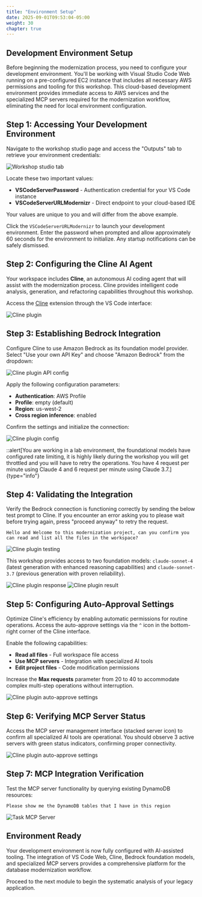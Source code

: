 ```yaml
---
title: "Environment Setup"
date: 2025-09-01T09:53:04-05:00
weight: 30
chapter: true
---
```


## Development Environment Setup

Before beginning the modernization process, you need to configure your development environment. You'll be working with Visual Studio Code Web running on a pre-configured EC2 instance that includes all necessary AWS permissions and tooling for this workshop. This cloud-based development environment provides immediate access to AWS services and the specialized MCP servers required for the modernization workflow, eliminating the need for local environment configuration.

## Step 1: Accessing Your Development Environment

Navigate to the workshop studio page and access the "Outputs" tab to retrieve your environment credentials:

![Workshop studio tab](/static/images/modernizr/0/setup-01.png)

Locate these two important values:
- **VSCodeServerPassword** - Authentication credential for your VS Code instance
- **VSCodeServerURLModernizr** - Direct endpoint to your cloud-based IDE

Your values are unique to you and will differ from the above example.

Click the `VSCodeServerURLModernizr` to launch your development environment. Enter the password when prompted and allow approximately 60 seconds for the environment to initialize. Any startup notifications can be safely dismissed.

## Step 2: Configuring the Cline AI Agent

Your workspace includes **Cline**, an autonomous AI coding agent that will assist with the modernization process. Cline provides intelligent code analysis, generation, and refactoring capabilities throughout this workshop.

Access the [Cline](https://cline.bot/) extension through the VS Code interface:

![Cline plugin](/static/images/modernizr/0/setup-02.png)

## Step 3: Establishing Bedrock Integration

Configure Cline to use Amazon Bedrock as its foundation model provider. Select "Use your own API Key" and choose "Amazon Bedrock" from the dropdown:

![Cline plugin API config](/static/images/modernizr/0/setup-03.png)

Apply the following configuration parameters:
- **Authentication**: AWS Profile
- **Profile**: empty (default)
- **Region**: us-west-2
- **Cross region inference**: enabled

Confirm the settings and initialize the connection:

![Cline plugin config](/static/images/modernizr/0/setup-04.png)


::alert[You are working in a lab environment, the foundational models have configured rate limiting, it is highly likely during the workshop you will get throttled and you will have to retry the operations. You have 4 request per minute using Claude 4 and 6 request per minute using Claude 3.7.]{type="info"}


## Step 4: Validating the Integration

Verify the Bedrock connection is functioning correctly by sending the below test prompt to Cline. If you encounter an error asking you to please wait before trying again, press "proceed anyway" to retry the request.

```terminal
Hello and Welcome to this modernization project, can you confirm you can read and list all the files in the workspace?
```

![Cline plugin testing](/static/images/modernizr/0/setup-05.png)

This workshop provides access to two foundation models: `claude-sonnet-4` (latest generation with enhanced reasoning capabilities) and `claude-sonnet-3.7` (previous generation with proven reliability).

![Cline plugin response](/static/images/modernizr/0/setup-06.png) ![Cline plugin result](/static/images/modernizr/0/setup-07.png)

## Step 5: Configuring Auto-Approval Settings

Optimize Cline's efficiency by enabling automatic permissions for routine operations. Access the auto-approve settings via the `^` icon in the bottom-right corner of the Cline interface.

Enable the following capabilities:
- **Read all files** - Full workspace file access
- **Use MCP servers** - Integration with specialized AI tools
- **Edit project files** - Code modification permissions

Increase the **Max requests** parameter from 20 to 40 to accommodate complex multi-step operations without interruption.

![Cline plugin auto-approve settings](/static/images/modernizr/0/setup-08.png)

## Step 6: Verifying MCP Server Status

Access the MCP server management interface (stacked server icon) to confirm all specialized AI tools are operational. You should observe 3 active servers with green status indicators, confirming proper connectivity.

![Cline plugin auto-approve settings](/static/images/modernizr/0/setup-09.png)

## Step 7: MCP Integration Verification

Test the MCP server functionality by querying existing DynamoDB resources:

```shell
Please show me the DynamoDB tables that I have in this region
```

![Task MCP Server](/static/images/modernizr/0/setup-10.png)

## Environment Ready

Your development environment is now fully configured with AI-assisted tooling. The integration of VS Code Web, Cline, Bedrock foundation models, and specialized MCP servers provides a comprehensive platform for the database modernization workflow.

Proceed to the next module to begin the systematic analysis of your legacy application.
